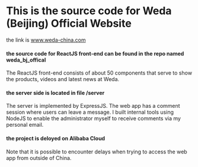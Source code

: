 # This is the source code for Weda (Beijing) Official Website

the link is www.weda-china.com


#### the source code for ReactJS front-end can be found in the repo named weda_bj_offical 

The ReactJS front-end consists of about 50 components that serve to show the products, videos and latest news at Weda. 


#### the server side is located in file /server

The server is implemented by ExpressJS. The web app has a comment session where users can leave a message. I built internal tools using NodeJS to enable the administrator myself to receive comments via my personal email. 

#### the project is deloyed on Alibaba Cloud

Note that it is possible to encounter delays when trying to access the web app from outside of China.

